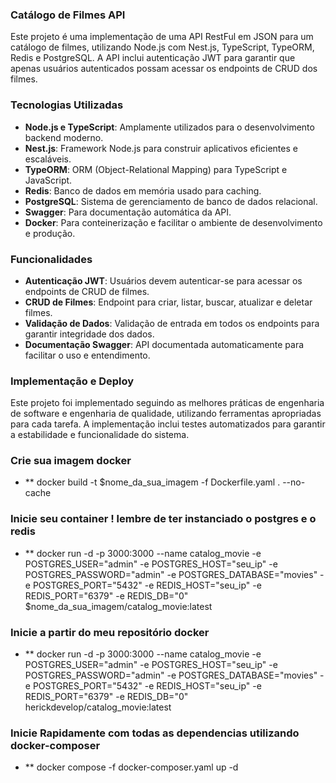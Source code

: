 ### Catálogo de Filmes API

Este projeto é uma implementação de uma API RestFul em JSON para um catálogo de filmes, utilizando Node.js com Nest.js, TypeScript, TypeORM, Redis e PostgreSQL. A API inclui autenticação JWT para garantir que apenas usuários autenticados possam acessar os endpoints de CRUD dos filmes.

### Tecnologias Utilizadas

- **Node.js e TypeScript**: Amplamente utilizados para o desenvolvimento backend moderno.
- **Nest.js**: Framework Node.js para construir aplicativos eficientes e escaláveis.
- **TypeORM**: ORM (Object-Relational Mapping) para TypeScript e JavaScript.
- **Redis**: Banco de dados em memória usado para caching.
- **PostgreSQL**: Sistema de gerenciamento de banco de dados relacional.
- **Swagger**: Para documentação automática da API.
- **Docker**: Para conteinerização e facilitar o ambiente de desenvolvimento e produção.


### Funcionalidades

- **Autenticação JWT**: Usuários devem autenticar-se para acessar os endpoints de CRUD de filmes.
- **CRUD de Filmes**: Endpoint para criar, listar, buscar, atualizar e deletar filmes.
- **Validação de Dados**: Validação de entrada em todos os endpoints para garantir integridade dos dados.
- **Documentação Swagger**: API documentada automaticamente para facilitar o uso e entendimento.

### Implementação e Deploy

Este projeto foi implementado seguindo as melhores práticas de engenharia de software e engenharia de qualidade, utilizando ferramentas apropriadas para cada tarefa. A implementação inclui testes automatizados para garantir a estabilidade e funcionalidade do sistema.

### Crie sua imagem docker
- ** docker build -t $nome_da_sua_imagem -f Dockerfile.yaml . --no-cache

### Inicie seu container ! lembre de ter instanciado o postgres e o redis
- ** docker run -d -p 3000:3000 --name catalog_movie -e POSTGRES_USER="admin" -e POSTGRES_HOST="seu_ip" -e POSTGRES_PASSWORD="admin" -e POSTGRES_DATABASE="movies" -e POSTGRES_PORT="5432" -e REDIS_HOST="seu_ip" -e REDIS_PORT="6379" -e REDIS_DB="0" $nome_da_sua_imagem/catalog_movie:latest

### Inicie a partir do meu repositório docker
- ** docker run -d -p 3000:3000 --name catalog_movie -e POSTGRES_USER="admin" -e POSTGRES_HOST="seu_ip" -e POSTGRES_PASSWORD="admin" -e POSTGRES_DATABASE="movies" -e POSTGRES_PORT="5432" -e REDIS_HOST="seu_ip" -e REDIS_PORT="6379" -e REDIS_DB="0" herickdevelop/catalog_movie:latest

### Inicie Rapidamente com todas as dependencias utilizando docker-composer
- ** docker compose -f docker-composer.yaml up -d
